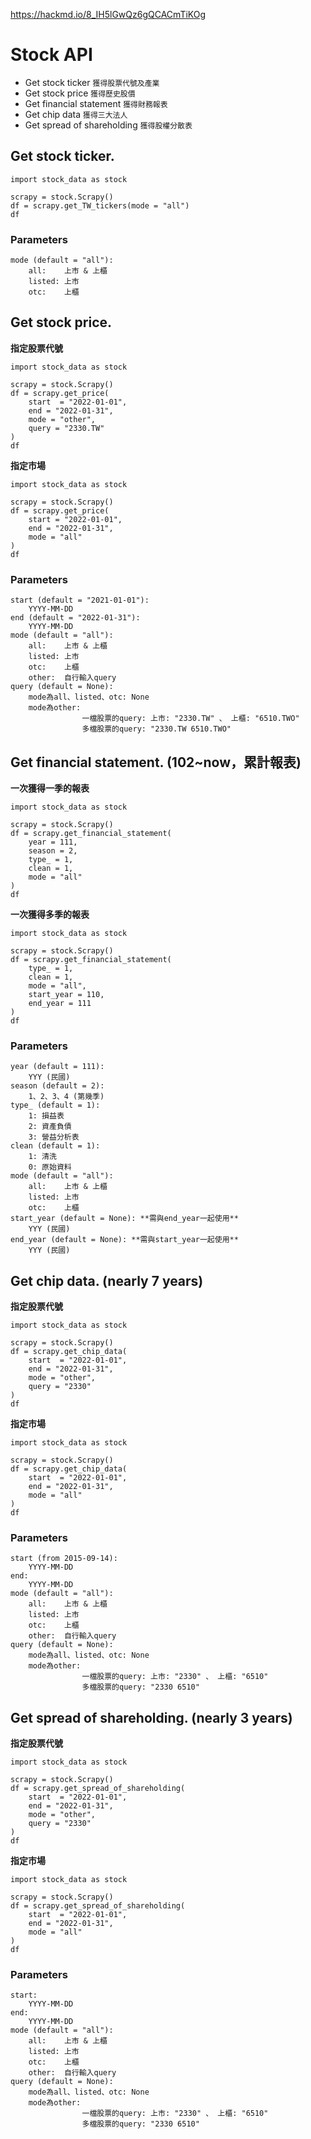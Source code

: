 https://hackmd.io/8_IH5lGwQz6gQCACmTiKOg

# Stock API

* Get stock ticker  `獲得股票代號及產業`
* Get stock price `獲得歷史股價`
* Get financial statement `獲得財務報表`
* Get chip data `獲得三大法人`
* Get spread of shareholding `獲得股權分散表`



## Get stock ticker.


```python=
import stock_data as stock

scrapy = stock.Scrapy()
df = scrapy.get_TW_tickers(mode = "all")
df
```


### Parameters
    mode (default = "all"):
        all:    上市 & 上櫃
        listed: 上市
        otc:    上櫃


## Get stock price.


**指定股票代號**

```python=
import stock_data as stock

scrapy = stock.Scrapy()
df = scrapy.get_price(
    start  = "2022-01-01",
    end = "2022-01-31",
    mode = "other",
    query = "2330.TW"
)
df
```

**指定市場**

```python=
import stock_data as stock

scrapy = stock.Scrapy()
df = scrapy.get_price(
    start = "2022-01-01",
    end = "2022-01-31",
    mode = "all"
)
df
```


### Parameters
    start (default = "2021-01-01"):
        YYYY-MM-DD
    end (default = "2022-01-31"):
        YYYY-MM-DD
    mode (default = "all"):
        all:    上市 & 上櫃
        listed: 上市
        otc:    上櫃
        other:  自行輸入query
    query (default = None):
        mode為all、listed、otc: None
        mode為other: 
                    一檔股票的query: 上市: "2330.TW" 、 上櫃: "6510.TWO" 
                    多檔股票的query: "2330.TW 6510.TWO"



## Get financial statement. (102~now，累計報表)


**一次獲得一季的報表**

```python=
import stock_data as stock

scrapy = stock.Scrapy()
df = scrapy.get_financial_statement(
    year = 111,
    season = 2, 
    type_ = 1,
    clean = 1,
    mode = "all"
)
df
```

**一次獲得多季的報表**

```python=
import stock_data as stock

scrapy = stock.Scrapy()
df = scrapy.get_financial_statement(
    type_ = 1,
    clean = 1, 
    mode = "all",
    start_year = 110, 
    end_year = 111
)
df
```


### Parameters
    year (default = 111): 
        YYY (民國)
    season (default = 2): 
        1、2、3、4 (第幾季)
    type_ (default = 1): 
        1: 損益表
        2: 資產負債
        3: 營益分析表
    clean (default = 1):
        1: 清洗
        0: 原始資料
    mode (default = "all"):
        all:    上市 & 上櫃
        listed: 上市
        otc:    上櫃
    start_year (default = None): **需與end_year一起使用**
        YYY (民國)
    end_year (default = None): **需與start_year一起使用**
        YYY (民國)



## Get chip data. (nearly 7 years)


**指定股票代號**

```python=
import stock_data as stock

scrapy = stock.Scrapy()
df = scrapy.get_chip_data(
    start  = "2022-01-01",
    end = "2022-01-31",
    mode = "other",
    query = "2330"
)
df
```

**指定市場**

```python=
import stock_data as stock

scrapy = stock.Scrapy()
df = scrapy.get_chip_data(
    start  = "2022-01-01",
    end = "2022-01-31",
    mode = "all"
)
df
```


### Parameters
    start (from 2015-09-14):
        YYYY-MM-DD
    end:
        YYYY-MM-DD
    mode (default = "all"):
        all:    上市 & 上櫃
        listed: 上市
        otc:    上櫃
        other:  自行輸入query
    query (default = None):
        mode為all、listed、otc: None
        mode為other: 
                    一檔股票的query: 上市: "2330" 、 上櫃: "6510" 
                    多檔股票的query: "2330 6510"


## Get spread of shareholding. (nearly 3 years)


**指定股票代號**

```python=
import stock_data as stock

scrapy = stock.Scrapy()
df = scrapy.get_spread_of_shareholding(
    start  = "2022-01-01",
    end = "2022-01-31",
    mode = "other",
    query = "2330"
)
df
```

**指定市場**

```python=
import stock_data as stock

scrapy = stock.Scrapy()
df = scrapy.get_spread_of_shareholding(
    start  = "2022-01-01",
    end = "2022-01-31",
    mode = "all"
)
df
```


### Parameters
    start:
        YYYY-MM-DD
    end:
        YYYY-MM-DD
    mode (default = "all"):
        all:    上市 & 上櫃
        listed: 上市
        otc:    上櫃
        other:  自行輸入query
    query (default = None):
        mode為all、listed、otc: None
        mode為other: 
                    一檔股票的query: 上市: "2330" 、 上櫃: "6510" 
                    多檔股票的query: "2330 6510"